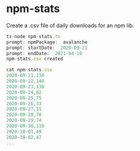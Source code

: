 # npm-stats

Create a .csv file of daily downloads for an npm lib.

```ts
ts-node npm-stats.ts
prompt: npmPackage:  avalanche
prompt: startDate:  2020-09-21
prompt: endDate:  2021-04-19
npm-stats.csv created

cat npm-stats.csv
2020-09-21,138
2020-09-22,140
2020-09-23,130
2020-09-24,82
2020-09-25,75
2020-09-26,33
2020-09-27,11
2020-09-28,70
2020-09-29,74
2020-09-30,110
2020-10-01,49
2020-10-02,47
...
```

